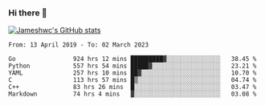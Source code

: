 ### Hi there 👋

[![Jameshwc's GitHub stats](https://github-readme-stats.vercel.app/api?username=jameshwc)](https://github.com/anuraghazra/github-readme-stats)

<!--START_SECTION:waka-->

```text
From: 13 April 2019 - To: 02 March 2023

Go                924 hrs 12 mins █████████▓░░░░░░░░░░░░░░░   38.45 %
Python            557 hrs 54 mins █████▓░░░░░░░░░░░░░░░░░░░   23.21 %
YAML              257 hrs 10 mins ██▓░░░░░░░░░░░░░░░░░░░░░░   10.70 %
C                 113 hrs 57 mins █▒░░░░░░░░░░░░░░░░░░░░░░░   04.74 %
C++               83 hrs 26 mins  █░░░░░░░░░░░░░░░░░░░░░░░░   03.47 %
Markdown          74 hrs 4 mins   ▓░░░░░░░░░░░░░░░░░░░░░░░░   03.08 %
```

<!--END_SECTION:waka-->